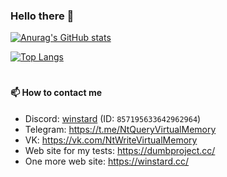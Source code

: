 
### Hello there 👋

[![Anurag's GitHub stats](https://github-readme-stats.vercel.app/api?username=Nacharuvsko&count_private=true&show_icons=true&theme=dracula)](https://github.com/anuraghazra/github-readme-stats)

[![Top Langs](https://github-readme-stats.vercel.app/api/top-langs/?username=Nacharuvsko&theme=dracula&layout=compact)](https://github.com/anuraghazra/github-readme-stats)
#

#### 📫 How to contact me

- Discord: [winstard](https://discord.com/users/857195633642962964) (ID: `857195633642962964`)
- Telegram: https://t.me/NtQueryVirtualMemory
- VK: https://vk.com/NtWriteVirtualMemory
- Web site for my tests: https://dumbproject.cc/
- One more web site: https://winstard.cc/
